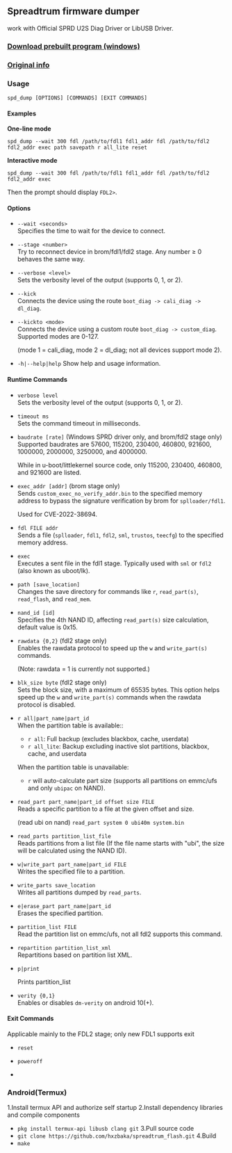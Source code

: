 ## Spreadtrum firmware dumper

work with Official SPRD U2S Diag Driver or LibUSB Driver.

### [Download prebuilt program (windows)](https://github.com/TomKing062/spreadtrum_flash/releases)

### [Original info](https://github.com/ilyakurdyukov/spreadtrum_flash)

### Usage

```
spd_dump [OPTIONS] [COMMANDS] [EXIT COMMANDS]
```

#### Examples

**One-line mode**

```
spd_dump --wait 300 fdl /path/to/fdl1 fdl1_addr fdl /path/to/fdl2 fdl2_addr exec path savepath r all_lite reset
```

**Interactive mode**

```
spd_dump --wait 300 fdl /path/to/fdl1 fdl1_addr fdl /path/to/fdl2 fdl2_addr exec
```

Then the prompt should display `FDL2>`.

#### Options

- `--wait <seconds>`  
  Specifies the time to wait for the device to connect.

- `--stage <number>`  
  Try to reconnect device in brom/fdl1/fdl2 stage. Any number ≥ 0 behaves the same way.

- `--verbose <level>`  
  Sets the verbosity level of the output (supports 0, 1, or 2).

- `--kick`  
  Connects the device using the route `boot_diag -> cali_diag -> dl_diag`.

- `--kickto <mode>`  
  Connects the device using a custom route `boot_diag -> custom_diag`. Supported modes are 0-127.
  
  (mode 1 = cali_diag, mode 2 = dl_diag; not all devices support mode 2).
  
- `-h|--help|help`
  Show help and usage information.

#### Runtime Commands

- `verbose level`  
  Sets the verbosity level of the output (supports 0, 1, or 2).

- `timeout ms`  
  Sets the command timeout in milliseconds.

- `baudrate [rate]` (Windows SPRD driver only, and brom/fdl2 stage only)  
  Supported baudrates are 57600, 115200, 230400, 460800, 921600, 1000000, 2000000, 3250000, and 4000000.

  While in u-boot/littlekernel source code, only 115200, 230400, 460800, and 921600 are listed.
  
- `exec_addr [addr]` (brom stage only)  
  Sends `custom_exec_no_verify_addr.bin` to the specified memory address to bypass the signature verification by brom for `splloader/fdl1`.

  Used for CVE-2022-38694.
  
- `fdl FILE addr`  
  Sends a file (`splloader`, `fdl1`, `fdl2`, `sml`, `trustos`, `teecfg`) to the specified memory address.

- `exec`  
  Executes a sent file in the fdl1 stage. Typically used with `sml` or `fdl2` (also known as uboot/lk).

- `path [save_location]`  
  Changes the save directory for commands like `r`, `read_part(s)`, `read_flash`, and `read_mem`.

- `nand_id [id]`  
  Specifies the 4th NAND ID, affecting `read_part(s)` size calculation, default value is 0x15.

- `rawdata {0,2}` (fdl2 stage only)  
  Enables the rawdata protocol to speed up the `w` and `write_part(s)` commands.

  (Note: rawdata = 1 is currently not supported.)
  
- `blk_size byte` (fdl2 stage only)  
  Sets the block size, with a maximum of 65535 bytes. This option helps speed up the `w` and `write_part(s)` commands when the rawdata protocol is disabled.

- `r all|part_name|part_id`  
  When the partition table is available::
  
    - `r all`: Full backup (excludes blackbox, cache, userdata)
    - `r all_lite`: Backup excluding inactive slot partitions, blackbox, cache, and userdata
  
  When the partition table is unavailable:
    - `r` will auto-calculate part size (supports all partitions on emmc/ufs and only `ubipac` on NAND).

- `read_part part_name|part_id offset size FILE`  
  Reads a specific partition to a file at the given offset and size.

  (read ubi on nand) `read_part system 0 ubi40m system.bin`
  
- `read_parts partition_list_file`  
  Reads partitions from a list file (If the file name starts with "ubi", the size will be calculated using the NAND ID).

- `w|write_part part_name|part_id FILE`  
  Writes the specified file to a partition.

- `write_parts save_location`  
  Writes all partitions dumped by `read_parts`.

- `e|erase_part part_name|part_id`  
  Erases the specified partition.

- `partition_list FILE`  
  Read the partition list on emmc/ufs, not all fdl2 supports this command.

- `repartition partition_list_xml`  
  Repartitions based on partition list XML.

- `p|print`
  
  Prints partition_list
  
- `verity {0,1}`  
  Enables or disables `dm-verity` on android 10(+).

#### Exit Commands

Applicable mainly to the FDL2 stage; only new FDL1 supports exit

- `reset`

- `poweroff`
- 
### Android(Termux)

1.Install termux API and authorize self startup
2.Install dependency libraries and compile components
- `pkg install termux-api libusb clang git`
3.Pull source code
- `git clone https://github.com/hxzbaka/spreadtrum_flash.git`
4.Build
- `make`

